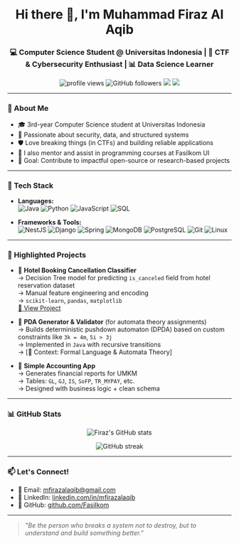 <!-- Profil GitHub README -->

<h1 align="center">Hi there 👋, I'm Muhammad Firaz Al Aqib</h1>
<h3 align="center">💻 Computer Science Student @ Universitas Indonesia | 🔐 CTF & Cybersecurity Enthusiast | 📊 Data Science Learner</h3>

<p align="center">
  <img src="https://komarev.com/ghpvc/?username=FasiIkom&style=flat-square&color=blue" alt="profile views" />
  <img src="https://img.shields.io/github/followers/FasiIkom?style=social" alt="GitHub followers" />
  <img src="https://img.shields.io/badge/CTF-Player-orange?style=flat-square&logo=HackTheBox&logoColor=white" />
  <img src="https://img.shields.io/badge/Currently%20Learning-ML%20%26%20Data%20Science-brightgreen?style=flat-square" />
</p>

---

### 🚀 About Me

- 🎓 3rd-year Computer Science student at Universitas Indonesia  
- 🧠 Passionate about security, data, and structured systems  
- 🛡️ Love breaking things (in CTFs) and building reliable applications  
- 💼 I also mentor and assist in programming courses at Fasilkom UI  
- 🎯 Goal: Contribute to impactful open-source or research-based projects

---

### 🔧 Tech Stack

- **Languages:**  
  ![Java](https://img.shields.io/badge/Java-ED8B00?style=for-the-badge&logo=java&logoColor=white)
  ![Python](https://img.shields.io/badge/Python-3776AB?style=for-the-badge&logo=python&logoColor=white)
  ![JavaScript](https://img.shields.io/badge/JavaScript-F7DF1E?style=for-the-badge&logo=javascript&logoColor=black)
  ![SQL](https://img.shields.io/badge/SQL-4479A1?style=for-the-badge&logo=postgresql&logoColor=white)

- **Frameworks & Tools:**  
  ![NestJS](https://img.shields.io/badge/NestJS-E0234E?style=for-the-badge&logo=nestjs&logoColor=white)
  ![Django](https://img.shields.io/badge/Django-092E20?style=for-the-badge&logo=django&logoColor=white)
  ![Spring](https://img.shields.io/badge/Spring-6DB33F?style=for-the-badge&logo=spring&logoColor=white)
  ![MongoDB](https://img.shields.io/badge/MongoDB-4EA94B?style=for-the-badge&logo=mongodb&logoColor=white)
  ![PostgreSQL](https://img.shields.io/badge/PostgreSQL-316192?style=for-the-badge&logo=postgresql&logoColor=white)
  ![Git](https://img.shields.io/badge/Git-F05032?style=for-the-badge&logo=git&logoColor=white)
  ![Linux](https://img.shields.io/badge/Linux-FCC624?style=for-the-badge&logo=linux&logoColor=black)

---

### 📌 Highlighted Projects

- 🐍 **Hotel Booking Cancellation Classifier**  
  → Decision Tree model for predicting `is_canceled` field from hotel reservation dataset  
  → Manual feature engineering and encoding  
  → `scikit-learn`, `pandas`, `matplotlib`  
  [🔗 View Project](https://github.com/FasiIkom/242saurus)

- 🔐 **PDA Generator & Validator** (for automata theory assignments)  
  → Builds deterministic pushdown automaton (DPDA) based on custom constraints like `3k = 4m`, `5i > 3j`  
  → Implemented in `Java` with recursive transitions  
  → [🧠 Context: Formal Language & Automata Theory]

- 🧾 **Simple Accounting App**  
  → Generates financial reports for UMKM  
  → Tables: `GL`, `GJ`, `IS`, `SoFP`, `TR_MYPAY`, etc.  
  → Designed with business logic + clean schema

---

### 📊 GitHub Stats

<p align="center">
  <img src="https://github-readme-stats.vercel.app/api?username=FasiIkom&show_icons=true&theme=tokyonight" alt="Firaz's GitHub stats" />
</p>

<p align="center">
  <img src="https://streak-stats.demolab.com/?user=FasiIkom&theme=tokyonight&hide_border=true" alt="GitHub streak" />
</p>

---

### 📫 Let's Connect!

- 📧 Email: [mfirazalaqib@gmail.com](mailto:mfirazalaqib@gmail.com)  
- 💼 LinkedIn: [linkedin.com/in/mfirazalaqib](https://linkedin.com/in/mfirazalaqib)  
- 🐙 GitHub: [github.com/FasiIkom](https://github.com/FasiIkom)

---

> *"Be the person who breaks a system not to destroy, but to understand and build something better."*

